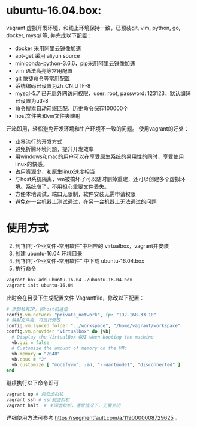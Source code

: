 # ubuntu-16.04.box:
vagrant 虚拟开发环境，和线上环境保持一致，已预装git, vim, python, go, docker, mysql 等, 并完成以下配置：

- docker 采用阿里云镜像加速
- apt-get 采用 aliyun source
- miniconda-python-3.6.6，pip采用阿里云镜像加速
- vim 语法高亮等常用配置
- git 快捷命令等常用配置
- 系统编码已设置为zh_CN.UTF-8
- mysql-5.7 已开启外网访问权限，user: root, password: 123123。默认编码已设置为utf-8
- 命令搜索自动前缀匹配，历史命令保存100000个
- host文件夹和vm文件夹映射

开箱即用，轻松避免开发环境和生产环境不一致的问题。
使用vagrant的好处：
- 业界流行的开发方式 
- 避免折腾环境问题，提升开发效率
- 用windows和mac的用户可以在享受原生系统的易用性的同时，享受使用linux的快感。
- 占用资源少，和原生linux速度相当
- 与host系统隔离，vm被搞坏了可以随时删掉重建，还可以创建多个虚拟环境。系统崩了，不用担心重要文件丢失。
- 方便本地调试，端口无限制，软件安装无需申请权限
- 避免在一台机器上测试通过，在另一台机器上无法通过的问题

# 使用方式
2. 到“钉钉-企业文件-常用软件”中相应的 virtualbox，vagrant并安装
2. 创建 ubuntu-16.04 环境目录
3. 到“钉钉-企业文件-常用软件” 中下载 ubuntu-16.04.box
4. 执行命令

```bash
vagrant box add ubuntu-16.04 ./ubuntu-16.04.box
vagrant init ubuntu-16.04
```

此时会在目录下生成配置文件 Vagrantfile，修改以下配置：

```ruby
# 添加私有IP，和host机通信
config.vm.network "private_network", ip: "192.168.33.10"
# 映射文件夹，可自行修改
config.vm.synced_folder "../workspace", "/home/vagrant/workspace"
config.vm.provider "virtualbox" do |vb|
  # Display the VirtualBox GUI when booting the machine
  vb.gui = false
  # Customize the amount of memory on the VM:
  vb.memory = "2048"
  vb.cpus = "2"
  vb.customize [ "modifyvm", :id, "--uartmode1", "disconnected" ]
end
```

继续执行以下命令即可

```bash
vagrant up # 启动虚拟机
vagrant ssh # ssh到虚拟机
vagrant halt  # 关闭虚拟机，通常情况下，无需关闭
```

详细使用方法可参考 https://segmentfault.com/a/1190000008729625 。

